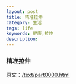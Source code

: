 ```yaml
---
layout: post
title: 精准拉伸
category: 生活
tags: life
keywords: 健康,拉伸
description: 
---
```


### 精准拉伸

原文：[/text/part0000.html ](精准拉伸)

